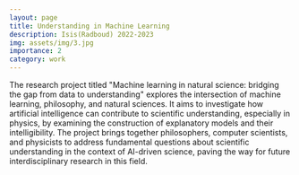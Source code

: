 ```yaml
---
layout: page
title: Understanding in Machine Learning
description: Isis(Radboud) 2022-2023
img: assets/img/3.jpg
importance: 2
category: work
---
```

The research project titled "Machine learning in natural science: bridging the gap from data to understanding" explores the intersection of machine learning, philosophy, and natural sciences. It aims to investigate how artificial intelligence can contribute to scientific understanding, especially in physics, by examining the construction of explanatory models and their intelligibility. The project brings together philosophers, computer scientists, and physicists to address fundamental questions about scientific understanding in the context of AI-driven science, paving the way for future interdisciplinary research in this field.